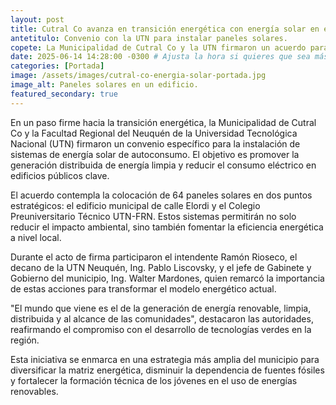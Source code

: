 ```yaml
---
layout: post
title: Cutral Co avanza en transición energética con energía solar en edificios públicos
antetitulo: Convenio con la UTN para instalar paneles solares.
copete: La Municipalidad de Cutral Co y la UTN firmaron un acuerdo para la instalación de 64 paneles solares en el edificio municipal y el Colegio Preuniversitario Técnico, buscando reducir el consumo eléctrico y promover la energía limpia.
date: 2025-06-14 14:28:00 -0300 # Ajusta la hora si quieres que sea más reciente que Santillán
categories: [Portada]
image: /assets/images/cutral-co-energia-solar-portada.jpg
image_alt: Paneles solares en un edificio.
featured_secondary: true
---
```


En un paso firme hacia la transición energética, la Municipalidad de Cutral Co y la Facultad Regional del Neuquén de la Universidad Tecnológica Nacional (UTN) firmaron un convenio específico para la instalación de sistemas de energía solar de autoconsumo. El objetivo es promover la generación distribuida de energía limpia y reducir el consumo eléctrico en edificios públicos clave.

El acuerdo contempla la colocación de 64 paneles solares en dos puntos estratégicos: el edificio municipal de calle Elordi y el Colegio Preuniversitario Técnico UTN-FRN. Estos sistemas permitirán no solo reducir el impacto ambiental, sino también fomentar la eficiencia energética a nivel local.

Durante el acto de firma participaron el intendente Ramón Rioseco, el decano de la UTN Neuquén, Ing. Pablo Liscovsky, y el jefe de Gabinete y Gobierno del municipio, Ing. Walter Mardones, quien remarcó la importancia de estas acciones para transformar el modelo energético actual.

"El mundo que viene es el de la generación de energía renovable, limpia, distribuida y al alcance de las comunidades", destacaron las autoridades, reafirmando el compromiso con el desarrollo de tecnologías verdes en la región.

Esta iniciativa se enmarca en una estrategia más amplia del municipio para diversificar la matriz energética, disminuir la dependencia de fuentes fósiles y fortalecer la formación técnica de los jóvenes en el uso de energías renovables.